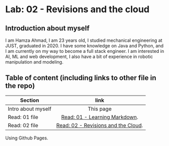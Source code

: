 # Lab: 02 - Revisions and the cloud
## Introduction about myself
I am Hamza Ahmad, I am 23 years old, I studied mechanical engineering at JUST, graduated in 2020. I have some knowledge on Java and Python, and I am currently on my way to become a full stack engineer. I am interested in AI, ML and web development, I also have a bit of experience in robotic manipulation and modeling. 

## Table of content (including links to other file in the repo)

| Section             | link          | 
| -------------       |:-------------:| 
| Intro about myself  | This page |
| Read: 01 file       | [Read: 01 - Learning Markdown](https://hamzaahmad97.github.io/reading-notes/Read01).      |
| Read: 02 file       | [Read: 02 - Revisions and the Cloud](https://hamzaahmad97.github.io/reading-notes/Read02).     |

Using Github Pages.
